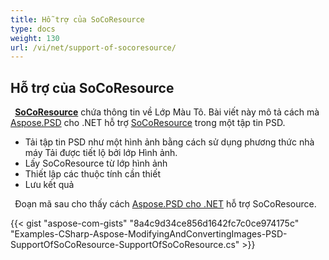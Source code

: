 ```yaml
---
title: Hỗ trợ của SoCoResource
type: docs
weight: 130
url: /vi/net/support-of-socoresource/
---
```


## **Hỗ trợ của SoCoResource**
` `[**SoCoResource**](https://reference.aspose.com/net/psd/aspose.psd.fileformats.psd.layers.layerresources/socoresource) chứa thông tin về Lớp Màu Tô. Bài viết này mô tả cách mà [Aspose.PSD](https://products.aspose.com/psd) cho .NET hỗ trợ [SoCoResource](https://reference.aspose.com/net/psd/aspose.psd.fileformats.psd.layers.layerresources/socoresource) trong một tập tin PSD.

- Tải tập tin PSD như một hình ảnh bằng cách sử dụng phương thức nhà máy Tải được tiết lộ bởi lớp Hình ảnh.
- Lấy SoCoResource từ lớp hình ảnh
- Thiết lập các thuộc tính cần thiết
- Lưu kết quả

` `Đoạn mã sau cho thấy cách [Aspose.PSD cho .NET](https://products.aspose.com/psd/net) hỗ trợ SoCoResource.

{{< gist "aspose-com-gists" "8a4c9d34ce856d1642fc7c0ce974175c" "Examples-CSharp-Aspose-ModifyingAndConvertingImages-PSD-SupportOfSoCoResource-SupportOfSoCoResource.cs" >}}

